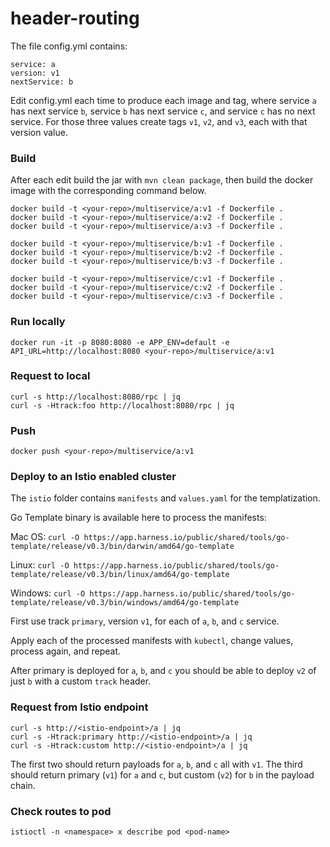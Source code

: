 # header-routing


The file config.yml contains:
```
service: a
version: v1
nextService: b
```

Edit config.yml each time to produce each image and tag, where service `a` has next service `b`, service `b` has next service `c`, and service `c` has no next service. For those three values create tags `v1`, `v2`, and `v3`, each with that version value.

### Build
After each edit build the jar with `mvn clean package`, then build the docker image with the corresponding command below.

```
docker build -t <your-repo>/multiservice/a:v1 -f Dockerfile .
docker build -t <your-repo>/multiservice/a:v2 -f Dockerfile .
docker build -t <your-repo>/multiservice/a:v3 -f Dockerfile .

docker build -t <your-repo>/multiservice/b:v1 -f Dockerfile .
docker build -t <your-repo>/multiservice/b:v2 -f Dockerfile .
docker build -t <your-repo>/multiservice/b:v3 -f Dockerfile .

docker build -t <your-repo>/multiservice/c:v1 -f Dockerfile .
docker build -t <your-repo>/multiservice/c:v2 -f Dockerfile .
docker build -t <your-repo>/multiservice/c:v3 -f Dockerfile .
```

### Run locally 
```
docker run -it -p 8080:8080 -e APP_ENV=default -e API_URL=http://localhost:8080 <your-repo>/multiservice/a:v1
```

### Request to local
```
curl -s http://localhost:8080/rpc | jq
curl -s -Htrack:foo http://localhost:8080/rpc | jq
```

### Push
```
docker push <your-repo>/multiservice/a:v1
```

### Deploy to an Istio enabled cluster
The `istio` folder contains `manifests` and `values.yaml` for the templatization.

Go Template binary is available here to process the manifests:

Mac OS: `curl -O https://app.harness.io/public/shared/tools/go-template/release/v0.3/bin/darwin/amd64/go-template`

Linux: `curl -O https://app.harness.io/public/shared/tools/go-template/release/v0.3/bin/linux/amd64/go-template`

Windows: `curl -O https://app.harness.io/public/shared/tools/go-template/release/v0.3/bin/windows/amd64/go-template`

First use track `primary`, version `v1`, for each of `a`, `b`, and `c` service.

Apply each of the processed manifests with `kubectl`, change values, process again, and repeat.

After primary is deployed for `a`, `b`, and `c` you should be able to deploy `v2` of just `b` with a custom `track` header.

### Request from Istio endpoint

```
curl -s http://<istio-endpoint>/a | jq
curl -s -Htrack:primary http://<istio-endpoint>/a | jq
curl -s -Htrack:custom http://<istio-endpoint>/a | jq
```

The first two should return payloads for `a`, `b`, and `c` all with `v1`.
The third should return primary (`v1`) for `a` and `c`, but custom (`v2`) for `b` in the payload chain.

### Check routes to pod

```
istioctl -n <namespace> x describe pod <pod-name>
```
